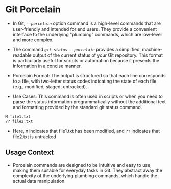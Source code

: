 # Git Porcelain

- In Git, _`--porcelain`_  option command is a high-level commands that are user-friendly and intended for end users. They provide a convenient interface to the underlying "plumbing" commands, which are low-level and more complex.

- The command _`git status --porcelain`_ provides a simplified, machine-readable output of the current status of your Git repository. This format is particularly useful for scripts or automation because it presents the information in a concise manner.
  
- Porcelain Format: The output is structured so that each line corresponds to a file, with two-letter status codes indicating the state of each file (e.g., modified, staged, untracked).

- Use Cases: This command is often used in scripts or when you need to parse the status information programmatically without the additional text and formatting provided by the standard git status command.

```sh
M file1.txt
?? file2.txt
```

- Here, `M` indicates that file1.txt has been modified, and `??` indicates that file2.txt is untracked

## Usage Context

- Porcelain commands are designed to be intuitive and easy to use, making them suitable for everyday tasks in Git. They abstract away the complexity of the underlying plumbing commands, which handle the actual data manipulation.